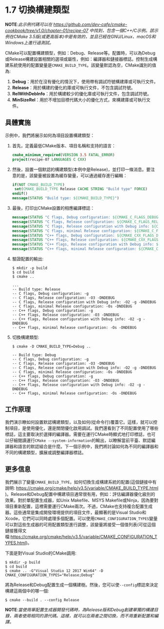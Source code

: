 # 1.7 切換構建類型

**NOTE**:*此示例代碼可以在 https://github.com/dev-cafe/cmake-cookbook/tree/v1.0/chapter-01/recipe-07 中找到，包含一個C++/C示例。該示例在CMake 3.5版(或更高版本)中是有效的，並且已經在GNU/Linux、macOS和Windows上進行過測試。*

CMake可以配置構建類型，例如：Debug、Release等。配置時，可以為Debug或Release構建設置相關的選項或屬性，例如：編譯器和鏈接器標誌。控制生成構建系統使用的配置變量是`CMAKE_BUILD_TYPE`。該變量默認為空，CMake識別的值為:

1. **Debug**：用於在沒有優化的情況下，使用帶有調試符號構建庫或可執行文件。
2. **Release**：用於構建的優化的庫或可執行文件，不包含調試符號。
3. **RelWithDebInfo**：用於構建較少的優化庫或可執行文件，包含調試符號。
4. **MinSizeRel**：用於不增加目標代碼大小的優化方式，來構建庫或可執行文件。

## 具體實施

示例中，我們將展示如何為項目設置構建類型：

1. 首先，定義最低CMake版本、項目名稱和支持的語言：

   ```cmake
   cmake_minimum_required(VERSION 3.5 FATAL_ERROR)
   project(recipe-07 LANGUAGES C CXX)
   ```

2. 然後，設置一個默認的構建類型(本例中是Release)，並打印一條消息。要注意的是，該變量被設置為緩存變量，可以通過緩存進行編輯：

   ```cmake
   if(NOT CMAKE_BUILD_TYPE)
   	set(CMAKE_BUILD_TYPE Release CACHE STRING "Build type" FORCE)
   endif()
   message(STATUS "Build type: ${CMAKE_BUILD_TYPE}")
   ```

3. 最後，打印出CMake設置的相應編譯標誌：

   ```cmake
   message(STATUS "C flags, Debug configuration: ${CMAKE_C_FLAGS_DEBUG}")
   message(STATUS "C flags, Release configuration: ${CMAKE_C_FLAGS_RELEASE}")
   message(STATUS "C flags, Release configuration with Debug info: ${CMAKE_C_FLAGS_RELWITHDEBINFO}")
   message(STATUS "C flags, minimal Release configuration: ${CMAKE_C_FLAGS_MINSIZEREL}")
   message(STATUS "C++ flags, Debug configuration: ${CMAKE_CXX_FLAGS_DEBUG}")
   message(STATUS "C++ flags, Release configuration: ${CMAKE_CXX_FLAGS_RELEASE}")
   message(STATUS "C++ flags, Release configuration with Debug info: ${CMAKE_CXX_FLAGS_RELWITHDEBINFO}")
   message(STATUS "C++ flags, minimal Release configuration: ${CMAKE_CXX_FLAGS_MINSIZEREL}")
   ```

4. 驗證配置的輸出:

   ```shell
   $ mkdir -p build
   $ cd build
   $ cmake ..
   
   ...
   -- Build type: Release
   -- C flags, Debug configuration: -g
   -- C flags, Release configuration: -O3 -DNDEBUG
   -- C flags, Release configuration with Debug info: -O2 -g -DNDEBUG
   -- C flags, minimal Release configuration: -Os -DNDEBUG
   -- C++ flags, Debug configuration: -g
   -- C++ flags, Release configuration: -O3 -DNDEBUG
   -- C++ flags, Release configuration with Debug info: -O2 -g -DNDEBUG
   -- C++ flags, minimal Release configuration: -Os -DNDEBUG
   ```

5. 切換構建類型:

   ```shell
   $ cmake -D CMAKE_BUILD_TYPE=Debug ..
   
   -- Build type: Debug
   -- C flags, Debug configuration: -g
   -- C flags, Release configuration: -O3 -DNDEBUG
   -- C flags, Release configuration with Debug info: -O2 -g -DNDEBUG
   -- C flags, minimal Release configuration: -Os -DNDEBUG
   -- C++ flags, Debug configuration: -g
   -- C++ flags, Release configuration: -O3 -DNDEBUG
   -- C++ flags, Release configuration with Debug info: -O2 -g -DNDEBUG
   -- C++ flags, minimal Release configuration: -Os -DNDEBUG
   ```

## 工作原理

我們演示瞭如何設置默認構建類型，以及如何(從命令行)覆蓋它。這樣，就可以控制項目，是使用優化，還是關閉優化啟用調試。我們還看到了不同配置使用了哪些標誌，這主要取決於選擇的編譯器。需要在運行CMake時顯式地打印標誌，也可以仔細閱讀運行`CMake --system-information`的輸出，以瞭解當前平臺、默認編譯器和語言的默認組合是什麼。下一個示例中，我們將討論如何為不同的編譯器和不同的構建類型，擴展或調整編譯器標誌。

## 更多信息

我們展示了變量`CMAKE_BUILD_TYPE`，如何切換生成構建系統的配置(這個鏈接中有說明: https://cmake.org/cmake/help/v3.5/variable/CMAKE_BUILD_TYPE.html )。Release和Debug配置中構建項目通常很有用，例如：評估編譯器優化級別的效果。對於單配置生成器，如Unix Makefile、MSYS Makefile或Ninja，因為要對項目重新配置，這裡需要運行CMake兩次。不過，CMake也支持複合配置生成器。這些通常是集成開發環境提供的項目文件，最顯著的是Visual Studio和Xcode，它們可以同時處理多個配置。可以使用`CMAKE_CONFIGURATION_TYPES`變量可以對這些生成器的可用配置類型進行調整，該變量將接受一個值列表(可從這個鏈接獲得文檔:https://cmake.org/cmake/help/v3.5/variable/CMAKE_CONFIGURATION_TYPES.html)。

下面是對Visual Studio的CMake調用:

```shell
$ mkdir -p build
$ cd build
$ cmake .. -G"Visual Studio 12 2017 Win64" -D CMAKE_CONFIGURATION_TYPES="Release;Debug"
```

將為Release和Debug配置生成一個構建樹。然後，您可以使`--config`標誌來決定構建這兩個中的哪一個:

```shell
$ cmake --build . --config Release
```

**NOTE**:*當使用單配置生成器開發代碼時，為Release版和Debug創建單獨的構建目錄，兩者使用相同的源代碼。這樣，就可以在兩者之間切換，而不用重新配置和編譯。*

